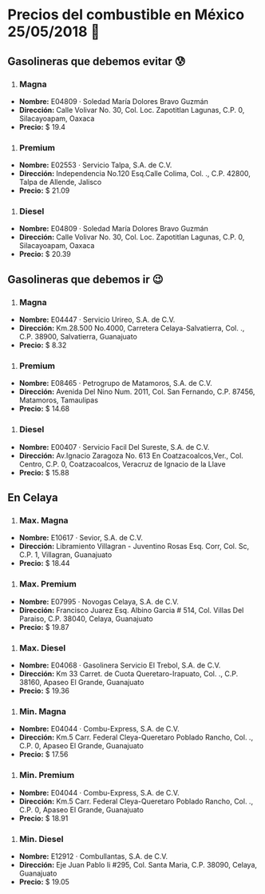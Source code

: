 # Precios del combustible en México 25/05/2018 :car:

## Gasolineras que debemos evitar :cold_sweat:
1. ### Magna
  * **Nombre:** E04809 · Soledad María Dolores Bravo Guzmán
  * **Dirección:** Calle Volivar No. 30, Col. Loc. Zapotitlan Lagunas, C.P. 0, Silacayoapam, Oaxaca
  * **Precio:** $ 19.4

1. ### Premium
  * **Nombre:** E02553 · Servicio Talpa, S.A. de C.V.
  * **Dirección:** Independencia No.120 Esq.Calle Colima, Col. ., C.P. 42800, Talpa de Allende, Jalisco
  * **Precio:** $ 21.09

1. ### Diesel
  * **Nombre:** E04809 · Soledad María Dolores Bravo Guzmán
  * **Dirección:** Calle Volivar No. 30, Col. Loc. Zapotitlan Lagunas, C.P. 0, Silacayoapam, Oaxaca
  * **Precio:** $ 20.39


## Gasolineras que debemos ir :wink:
1. ### Magna
  * **Nombre:** E04447 · Servicio Urireo, S.A. de C.V.
  * **Dirección:** Km.28.500 No.4000, Carretera Celaya-Salvatierra, Col. ., C.P. 38900, Salvatierra, Guanajuato
  * **Precio:** $ 8.32

1. ### Premium
  * **Nombre:** E08465 · Petrogrupo de Matamoros, S.A. de C.V.
  * **Dirección:** Avenida Del Nino Num. 2011, Col. San Fernando, C.P. 87456, Matamoros, Tamaulipas
  * **Precio:** $ 14.68

1. ### Diesel
  * **Nombre:** E00407 · Servicio Facil Del Sureste, S.A. de C.V.
  * **Dirección:** Av.Ignacio Zaragoza No. 613 En Coatzacoalcos,Ver., Col. Centro, C.P. 0, Coatzacoalcos, Veracruz de Ignacio de la Llave
  * **Precio:** $ 15.88


## En Celaya
1. ### Max. Magna
  * **Nombre:** E10617 · Sevior, S.A. de C.V.
  * **Dirección:** Libramiento Villagran - Juventino Rosas  Esq. Corr, Col. Sc, C.P. 1, Villagran, Guanajuato
  * **Precio:** $ 18.44

1. ### Max. Premium
  * **Nombre:** E07995 · Novogas Celaya, S.A. de C.V.
  * **Dirección:** Francisco Juarez Esq. Albino Garcia # 514, Col. Villas Del Paraiso, C.P. 38040, Celaya, Guanajuato
  * **Precio:** $ 19.87

1. ### Max. Diesel
  * **Nombre:** E04068 · Gasolinera Servicio El Trebol, S.A. de C.V.
  * **Dirección:** Km 33 Carret. de Cuota Queretaro-Irapuato, Col. ., C.P. 38160, Apaseo El Grande, Guanajuato
  * **Precio:** $ 19.36

1. ### Min. Magna
  * **Nombre:** E04044 · Combu-Express, S.A. de C.V.
  * **Dirección:** Km.5 Carr. Federal Cleya-Queretaro Poblado Rancho, Col. ., C.P. 0, Apaseo El Grande, Guanajuato
  * **Precio:** $ 17.56

1. ### Min. Premium
  * **Nombre:** E04044 · Combu-Express, S.A. de C.V.
  * **Dirección:** Km.5 Carr. Federal Cleya-Queretaro Poblado Rancho, Col. ., C.P. 0, Apaseo El Grande, Guanajuato
  * **Precio:** $ 18.91

1. ### Min. Diesel
  * **Nombre:** E12912 · Combullantas, S.A. de C.V.
  * **Dirección:** Eje Juan Pablo Ii #295, Col. Santa Maria, C.P. 38090, Celaya, Guanajuato
  * **Precio:** $ 19.05